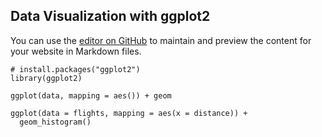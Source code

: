 ## Data Visualization with ggplot2

You can use the [editor on GitHub](https://github.com/aephidayatuloh/DataViz-Introggplot2/edit/master/README.md) to maintain and preview the content for your website in Markdown files.

```{r}
# install.packages("ggplot2")
library(ggplot2)
```

```{r}
ggplot(data, mapping = aes()) + geom
```

```{r}
ggplot(data = flights, mapping = aes(x = distance)) +
  geom_histogram()
```
